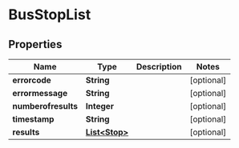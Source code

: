 
# BusStopList

## Properties
Name | Type | Description | Notes
------------ | ------------- | ------------- | -------------
**errorcode** | **String** |  |  [optional]
**errormessage** | **String** |  |  [optional]
**numberofresults** | **Integer** |  |  [optional]
**timestamp** | **String** |  |  [optional]
**results** | [**List&lt;Stop&gt;**](Stop.md) |  |  [optional]



